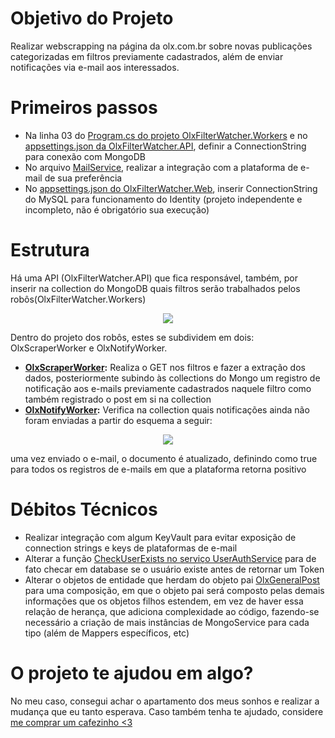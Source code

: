 # Objetivo do Projeto
Realizar webscrapping na página da olx.com.br sobre novas publicações categorizadas em filtros previamente cadastrados, além de enviar notificações via e-mail aos interessados.

# Primeiros passos
* Na linha 03 do [Program.cs do projeto OlxFilterWatcher.Workers](https://github.com/igor-henriques/OlxFilterWatcher/blob/master/OlxFilterWatcher.Workers/Program.cs) e no [appsettings.json da OlxFilterWatcher.API](https://github.com/igor-henriques/OlxFilterWatcher/blob/master/OlxFilterWatcher.API/appsettings.json), definir a ConnectionString para conexão com MongoDB
* No arquivo [MailService](https://github.com/igor-henriques/OlxFilterWatcher/blob/master/OlxFilterWatcher.Services/Services/MailService.cs), realizar a integração com a plataforma de e-mail de sua preferência
* No [appsettings.json do OlxFilterWatcher.Web](https://github.com/igor-henriques/OlxFilterWatcher/blob/master/OlxFilterWatcher.Web/appsettings.json), inserir ConnectionString do MySQL para funcionamento do Identity (projeto independente e incompleto, não é obrigatório sua execução)

# Estrutura
Há uma API (OlxFilterWatcher.API) que fica responsável, também, por inserir na collection do MongoDB quais filtros serão trabalhados pelos robôs(OlxFilterWatcher.Workers)<br>
<p align="center">
<img src="https://i.imgur.com/V0KQNwf.png" />
</p>

Dentro do projeto dos robôs, estes se subdividem em dois: OlxScraperWorker e OlxNotifyWorker.<br>
* <b>[OlxScraperWorker](https://github.com/igor-henriques/OlxFilterWatcher/blob/master/OlxFilterWatcher.Workers/Workers/OlxScraperWorker.cs):</b> Realiza o GET nos filtros e fazer a extração dos dados, posteriormente subindo às collections do Mongo um registro de notificação aos e-mails previamente cadastrados naquele filtro como também registrado o post em si na collection
* <b>[OlxNotifyWorker](https://github.com/igor-henriques/OlxFilterWatcher/blob/master/OlxFilterWatcher.Workers/Workers/OlxNotifyWorker.cs):</b> Verifica na collection quais notificações ainda não foram enviadas a partir do esquema a seguir:

<p align="center">
<img src="https://i.imgur.com/udlHaHQ.png" />
</p>
uma vez enviado o e-mail, o documento é atualizado, definindo como true para todos os registros de e-mails em que a plataforma retorna positivo

# Débitos Técnicos
* Realizar integração com algum KeyVault para evitar exposição de connection strings e keys de plataformas de e-mail
* Alterar a função [CheckUserExists no serviço UserAuthService](https://github.com/igor-henriques/OlxFilterWatcher/blob/master/OlxFilterWatcher.Services/Services/UserAuthService.cs) para de fato checar em database se o usuário existe antes de retornar um Token
* Alterar o objetos de entidade que herdam do objeto pai [OlxGeneralPost](https://github.com/igor-henriques/OlxFilterWatcher/blob/master/OlxFilterWatcher.Domain/Models/OlxGeneralPost.cs) para uma composição, em que o objeto pai será composto pelas demais informações que os objetos filhos estendem, em vez de haver essa relação de herança, que adiciona complexidade ao código, fazendo-se necessário a criação de mais instâncias de MongoService para cada tipo (além de Mappers específicos, etc)

# O projeto te ajudou em algo?
No meu caso, consegui achar o apartamento dos meus sonhos e realizar a mudança que eu tanto esperava. Caso também tenha te ajudado, considere [me comprar um cafezinho <3](https://nubank.com.br/pagar/kcdug/sPKRSqKEWF)
